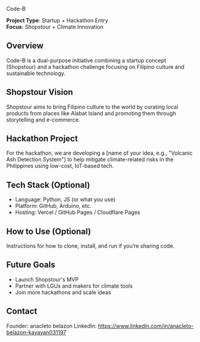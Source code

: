Code-B

**Project Type**: Startup + Hackathon Entry  
**Focus**: Shopstour + Climate Innovation  

## Overview
Code-B is a dual-purpose initiative combining a startup concept (Shopstour) and a hackathon challenge focusing on Filipino culture and sustainable technology.

## Shopstour Vision
Shopstour aims to bring Filipino culture to the world by curating local products from places like Alabat Island and promoting them through storytelling and e-commerce.

## Hackathon Project
For the hackathon, we are developing a [name of your idea, e.g., "Volcanic Ash Detection System"] to help mitigate climate-related risks in the Philippines using low-cost, IoT-based tech.

## Tech Stack (Optional)
- Language: Python, JS (or what you use)
- Platform: GitHub, Arduino, etc.
- Hosting: Vercel / GitHub Pages / Cloudflare Pages

## How to Use (Optional)
Instructions for how to clone, install, and run if you’re sharing code.

## Future Goals
- Launch Shopstour's MVP
- Partner with LGUs and makers for climate tools
- Join more hackathons and scale ideas

## Contact
Founder: anacleto belazon
LinkedIn: https://www.linkedin.com/in/anacleto-belazon-kayayan031197
